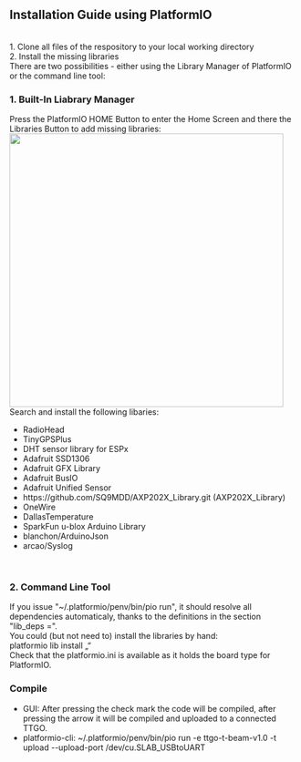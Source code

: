 <h2>Installation Guide using PlatformIO</h2>
<br>
1. Clone all files of the respository to your local working directory<br>
2. Install the missing libraries<br>
There are two possibilities - either using the Library Manager of PlatformIO or the command line tool:<br>
<h3>1. Built-In Liabrary Manager</h3>
Press the PlatformIO HOME Button to enter the Home Screen and there the Libraries Button to add missing libraries:<br>
<img src="img/img1.jpg" width="480"><br/>
Search and install the following libaries:<br/>
<ul>
<li>RadioHead</li>
<li>TinyGPSPlus</li>
<li>DHT sensor library for ESPx</li>
<li>Adafruit SSD1306</li>
<li>Adafruit GFX Library</li>
<li>Adafruit BusIO</li>
<li>Adafruit Unified Sensor</li>
<li>https://github.com/SQ9MDD/AXP202X_Library.git (AXP202X_Library)</li>
<li>OneWire</li>
<li>DallasTemperature</li>
<li>SparkFun u-blox Arduino Library</li>
<li>blanchon/ArduinoJson</li>
<li>arcao/Syslog</li>
</ul>
<br>
<h3>2. Command Line Tool</h3>
If you issue "~/.platformio/penv/bin/pio run", it should resolve all dependencies automaticaly,
thanks to the definitions in the section "lib_deps =".<br/>
You could (but not need to) install the libraries by hand:
<br/>
platformio lib install „<library name>“
<br/>
Check that the platformio.ini is available as it holds the board type for PlatformIO.

<h3>Compile</h3>
<ul>
<li>GUI: After pressing the check mark the code will be compiled, after pressing the arrow it will be compiled and uploaded to a connected TTGO.</li>
<li>platformio-cli: ~/.platformio/penv/bin/pio run -e ttgo-t-beam-v1.0 -t upload --upload-port /dev/cu.SLAB_USBtoUART</li>
</ul>
